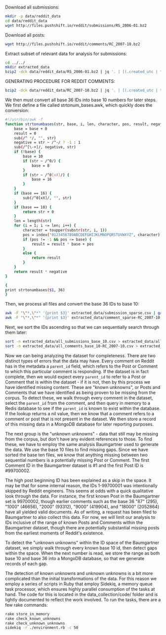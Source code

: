 Download all submissions:
```bash
mkdir -p data/reddit_data
cd data/reddit_data
wget http://files.pushshift.io/reddit/submissions/RS_2006-01.bz2
```

Download all posts:
```bash
wget http://files.pushshift.io/reddit/comments/RC_2007-10.bz2
```
Extract subset of relevant data for analysis for submissions:
```bash
cd ../../
mkdir extracted_data
bzip2 -dck data/reddit_data/RS_2006-01.bz2 | jq '. | [(.created_utc | tostring), .subreddit, "t3_"+.id] | join(",")' | tr -d '"' | sort -t, -k2 >> extracted_data/submission_sparse.csv
```

GENERATING PROCEDURE FOR REDDIT COMMENTS:
```bash
bzip2 -dck data/reddit_data/RC_2007-10.bz2 | jq '. | [(.created_utc | tostring), .subreddit, "t1_"+.id, .parent_id] | join(",")' | tr -d '"' | sort -t, -k2 >> extracted_data/comment_sparse-RC_2007-10.csv
```

We then must convert all base 36 IDs into base 10 numbers for later steps. We first define a file called strtonum_bases.awk, which quickly does the conversion:

```bash
#!/usr/bin/awk -f
function strtonumbases(str, base, i, len, character, pos, result, negative) {
    base = base + 0
    result = 0
    sub(/^ */, "", str)
    negative = str ~ /^-/ ? -1 : 1
    sub(/^[\-+]/, negative, str)
    if (!base) {
        base = 10
        if (str ~ /^0/) {
            base = 8
        }
        if (str ~ /^0[xX]/) {
            base = 16
        }
    }
    if (base == 16) {
        sub(/^0[xX]/, "", str)
    }
    if (base == 10) {
        return str + 0
    }
    len = length(str)
    for (i = 1; i <= len; i++) {
        character = toupper(substr(str, i, 1))
        pos = index("0123456789ABCDEFGHIJKLMNOPQRSTUVWXYZ", character) - 1
        if (pos != -1 && pos <= base) {
            result = result * base + pos
        }
        else {
            return result
        }
    }
    return result * negative
}

{
print strtonumbases($1, 36)
}
```

Then, we process all files and convert the base 36 IDs to base 10:

```bash
awk -F "\"*,\"*" '{print $3}' extracted_data/submission_sparse.csv | gawk '{print gensub(/t3_/, "", $1)}' | awk -f strtonum_bases.awk > extracted_data/all_submissions_base_10.csv
awk -F "\"*,\"*" '{print $3}' extracted_data/comment_sparse-RC_2007-10.csv | gawk '{print gensub(/t1_/, "", $1)}' | awk -f strtonum_bases.awk > extracted_data/all_comments_base_10-RC_2007-10.csv
```

Next, we sort the IDs ascending so that we can sequentially search through them later:

```bash
sort -n extracted_data/all_submissions_base_10.csv > extracted_data/all_submissions_base_10_sorted.csv
sort -n extracted_data/all_comments_base_10-RC_2007-10.csv > extracted_data/all_comments_base_10-RC_2007-10_sorted.csv
```

Now we can being analyzing the dataset for completeness. There are two distinct types of errors that the data may have. Every comment on Reddit has in the metadata a `parent_id` field, which refers to the Post or Comment to which this particular comment is responding. If the dataset is in fact complete, then we would expect every `parent_id` to refer to a Post or Comment that is within the dataset - if it is not, then by this process we have identified missing content. These are "known unknowns", or Posts and Comments that we have identified as being proven to be missing from the corpus. To detect these, we walk through every comment in the dataset, select the `parent_id` from the comment, and then query in memory to a Redis database to see if the `parent_id` is known to exist within the database. If the lookup returns a nil value, then we know that a comment refers to a comment or post that is not present in the dataset. We then store a record of this missing data in a MongoDB database for later reporting purposes.

The next group is the "unknown unknowns" - data that still may be missing from the corpus, but don't have any evident references to those. To find these, we have to employ the same analysis Baumgartner used to generate the data. We use the base 10 files to find missing gaps. Since we have sorted the base ten files, we know that anything missing between two sequential numbers is a potentially missing Post or Comment. The first Comment ID in the Baumgartner dataset is #1 and the first Post ID is #99700002. 

The high post beginning ID has been explained as a skip in the space. It may be that for some internal reason, the IDs 1-99700001 was intentionally skipped by Reddit engineers. This seems at odds with a quick qualitative look through the data. For instance, the first known Post in the Baumgartner set is 99700002, though earlier comments such as the base 36 "87" (295), "1000" (46656), "2000" (93312), "9000" (419904), and "18000" (2052864) have all yielded valid documents. As of writing, a request has been filed to Baumgartner to also collect this data. For now, we will limit our analysis to IDs inclusive of the range of known Posts and Comments within the Baumgartner dataset, though there are potentially substantial missing posts from the earliest moments of Reddit's existence.

To detect the "unknown unknowns" within the ID space of the Baumgartner dataset, we simply walk through every known base 10 id, then detect gaps within the space. When the next number is read, we store the range as both base 10 and base 36 into a MongoDB database, so that we generate records of each gap.

The detection of known unknowns and unknown unknowns is a bit more complicated than the initial transformations of the data. For this reason we employ a series of scripts in Ruby that employ Sidekiq, a memory queue task processor, which ensures highly parallel consumption of the tasks at hand. The code for this is located in the data_collection/code/ folder and is lightly documented to reflect the work involved. To run the tasks, there are a few rake commands:

```bash
rake store_in_memory
rake check_known_unknowns
rake check_unknown_unknowns
sidekiq -r ./environment.rb -c 50
```